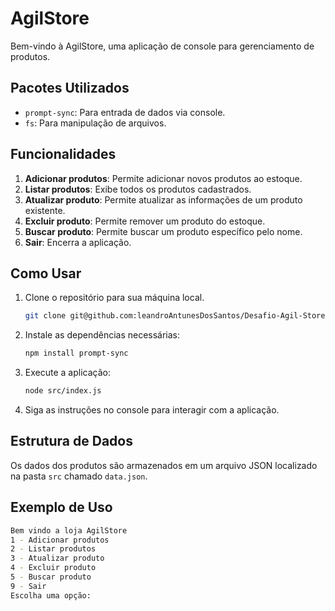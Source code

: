 # AgilStore

Bem-vindo à AgilStore, uma aplicação de console para gerenciamento de produtos.

## Pacotes Utilizados

- `prompt-sync`: Para entrada de dados via console.
- `fs`: Para manipulação de arquivos.

## Funcionalidades

1. **Adicionar produtos**: Permite adicionar novos produtos ao estoque.
2. **Listar produtos**: Exibe todos os produtos cadastrados.
3. **Atualizar produto**: Permite atualizar as informações de um produto existente.
4. **Excluir produto**: Permite remover um produto do estoque.
5. **Buscar produto**: Permite buscar um produto específico pelo nome.
9. **Sair**: Encerra a aplicação.

## Como Usar

1. Clone o repositório para sua máquina local.
    ```sh
    git clone git@github.com:leandroAntunesDosSantos/Desafio-Agil-Store.git
    ```
2. Instale as dependências necessárias:
    ```sh
    npm install prompt-sync
    ```
3. Execute a aplicação:
    ```sh
    node src/index.js
    ```
4. Siga as instruções no console para interagir com a aplicação.

## Estrutura de Dados

Os dados dos produtos são armazenados em um arquivo JSON localizado na pasta `src` chamado `data.json`.

## Exemplo de Uso

```sh
Bem vindo a loja AgilStore
1 - Adicionar produtos
2 - Listar produtos
3 - Atualizar produto
4 - Excluir produto
5 - Buscar produto
9 - Sair
Escolha uma opção:


